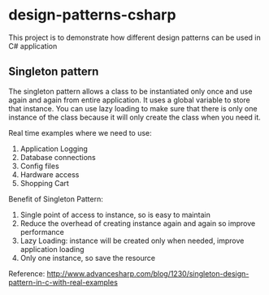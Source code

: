 # design-patterns-csharp
This project is to demonstrate how different design patterns can be used in C# application

## Singleton pattern
The singleton pattern allows a class to be instantiated only once and use again and again from entire application.
It uses a global variable to store that instance. 
You can use lazy loading to make sure that there is only one instance of the class because it will only create the class when you need it.

Real time examples where we need to use:

1. Application Logging
2. Database connections
3. Config files
4. Hardware access
5. Shopping Cart

Benefit of Singleton Pattern:

1. Single point of access to instance, so is easy to maintain
2. Reduce the overhead of creating instance again and again so improve performance
3. Lazy Loading: instance will be created only when needed, improve application loading
4. Only one instance, so save the resource

Reference: http://www.advancesharp.com/blog/1230/singleton-design-pattern-in-c-with-real-examples
